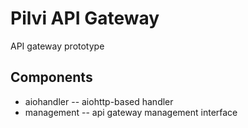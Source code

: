# Pilvi API Gateway

API gateway prototype


## Components

* aiohandler -- aiohttp-based handler
* management -- api gateway management interface